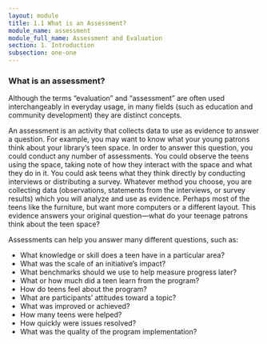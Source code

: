 ```yaml
---
layout: module
title: 1.1 What is an Assessment?
module_name: assessment
module_full_name: Assessment and Evaluation
section: 1. Introduction
subsection: one-one
---
```


### What is an assessment?  

Although the terms “evaluation” and “assessment” are often used interchangeably in everyday usage, in many fields (such as education and community development) they are distinct concepts.  

An assessment is an activity that collects data to use as evidence to answer a question. For example, you may want to know what your young patrons think about your library’s teen space. In order to answer this question, you could conduct any number of assessments. You could observe the teens using the space, taking note of how they interact with the space and what they do in it. You could ask teens what they think directly by conducting interviews or distributing a survey. Whatever method you choose, you are collecting data (observations, statements from the interviews, or survey results) which you will analyze and use as evidence. Perhaps most of the teens like the furniture, but want more computers or a different layout. This evidence answers your original question—what do your teenage patrons think about the teen space?  

Assessments can help you answer many different questions, such as: 
- What knowledge or skill does a teen have in a particular area?  
- What was the scale of an initiative’s impact?  
- What benchmarks should we use to help measure progress later?  
- What or how much did a teen learn from the program?  
- How do teens feel about the program? 
- What are participants’ attitudes toward a topic? 
- What was improved or achieved?  
- How many teens were helped?  
- How quickly were issues resolved?  
- What was the quality of the program implementation?

